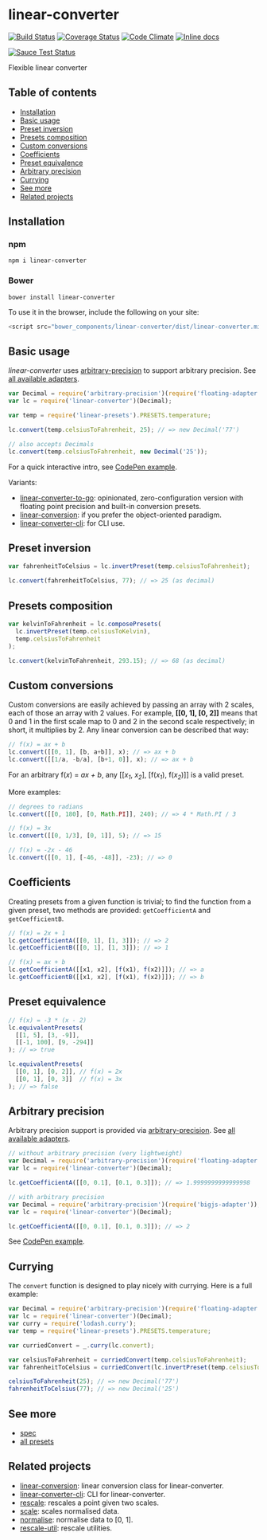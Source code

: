 # linear-converter

[![Build Status](https://travis-ci.org/javiercejudo/linear-converter.svg)](https://travis-ci.org/javiercejudo/linear-converter)
[![Coverage Status](https://coveralls.io/repos/javiercejudo/linear-converter/badge.svg?branch=master)](https://coveralls.io/r/javiercejudo/linear-converter?branch=master)
[![Code Climate](https://codeclimate.com/github/javiercejudo/linear-converter/badges/gpa.svg)](https://codeclimate.com/github/javiercejudo/linear-converter)
[![Inline docs](http://inch-ci.org/github/javiercejudo/linear-converter.svg?branch=master)](http://inch-ci.org/github/javiercejudo/linear-converter)

[![Sauce Test Status](https://saucelabs.com/browser-matrix/linear-converter.svg)](https://saucelabs.com/u/linear-converter)

Flexible linear converter

## Table of contents

- [Installation](#installation)
- [Basic usage](#basic-usage)
- [Preset inversion](#preset-inversion)
- [Presets composition](#presets-composition)
- [Custom conversions](#custom-conversions)
- [Coefficients](#coefficients)
- [Preset equivalence](#preset-equivalence)
- [Arbitrary precision](#arbitrary-precision)
- [Currying](#currying)
- [See more](#see-more)
- [Related projects](#related-projects)

## Installation

### npm

    npm i linear-converter

### Bower

    bower install linear-converter

To use it in the browser, include the following on your site:

```js
<script src="bower_components/linear-converter/dist/linear-converter.min.js"></script>
```

## Basic usage

*linear-converter* uses [arbitrary-precision](https://github.com/javiercejudo/arbitrary-precision)
to support arbitrary precision. See [all available adapters](https://www.npmjs.com/browse/keyword/arbitrary-precision-adapter).

```js
var Decimal = require('arbitrary-precision')(require('floating-adapter'));
var lc = require('linear-converter')(Decimal);

var temp = require('linear-presets').PRESETS.temperature;

lc.convert(temp.celsiusToFahrenheit, 25); // => new Decimal('77')

// also accepts Decimals
lc.convert(temp.celsiusToFahrenheit, new Decimal('25'));
```

For a quick interactive intro, see [CodePen example](http://codepen.io/javiercejudo/pen/PwvePd?editors=101).

Variants:

- [linear-converter-to-go](https://github.com/javiercejudo/linear-converter-to-go): opinionated, zero-configuration version with floating point precision and built-in conversion presets.
- [linear-conversion](https://github.com/javiercejudo/linear-conversion): if you prefer the object-oriented paradigm.
- [linear-converter-cli](https://github.com/javiercejudo/linear-converter-cli): for CLI use.

## Preset inversion

```js
var fahrenheitToCelsius = lc.invertPreset(temp.celsiusToFahrenheit);

lc.convert(fahrenheitToCelsius, 77); // => 25 (as decimal)
```

## Presets composition

```js
var kelvinToFahrenheit = lc.composePresets(
  lc.invertPreset(temp.celsiusToKelvin),
  temp.celsiusToFahrenheit
);

lc.convert(kelvinToFahrenheit, 293.15); // => 68 (as decimal)
```

## Custom conversions

Custom conversions are easily achieved by passing an array with 2 scales, each
of those an array with 2 values. For example, **[[0, 1], [0, 2]]** means that 0 and
1 in the first scale map to 0 and 2 in the second scale respectively; in short,
it multiplies by 2. Any linear conversion can be described that way:

```js
// f(x) = ax + b
lc.convert([[0, 1], [b, a+b]], x); // => ax + b
lc.convert([[1/a, -b/a], [b+1, 0]], x); // => ax + b
```

For an arbitrary f(_x_) = _ax + b_, any [[_x<sub>1</sub>_, _x<sub>2</sub>_], [f(_x<sub>1</sub>_), f(_x<sub>2</sub>_)]] is a valid preset.

More examples:

```js
// degrees to radians
lc.convert([[0, 180], [0, Math.PI]], 240); // => 4 * Math.PI / 3

// f(x) = 3x
lc.convert([[0, 1/3], [0, 1]], 5); // => 15

// f(x) = -2x - 46
lc.convert([[0, 1], [-46, -48]], -23); // => 0
```

## Coefficients

Creating presets from a given function is trivial; to find the function from a given preset, two methods are provided: `getCoefficientA` and `getCoefficientB`.

```js
// f(x) = 2x + 1
lc.getCoefficientA([[0, 1], [1, 3]]); // => 2
lc.getCoefficientB([[0, 1], [1, 3]]); // => 1

// f(x) = ax + b
lc.getCoefficientA([[x1, x2], [f(x1), f(x2)]]); // => a
lc.getCoefficientB([[x1, x2], [f(x1), f(x2)]]); // => b
```

## Preset equivalence

```js
// f(x) = -3 * (x - 2)
lc.equivalentPresets(
  [[1, 5], [3, -9]],
  [[-1, 100], [9, -294]]
); // => true

lc.equivalentPresets(
  [[0, 1], [0, 2]], // f(x) = 2x
  [[0, 1], [0, 3]]  // f(x) = 3x
); // => false
```

## Arbitrary precision

Arbitrary precision support is provided via [arbitrary-precision](https://github.com/javiercejudo/arbitrary-precision).
See [all available adapters](https://www.npmjs.com/browse/keyword/arbitrary-precision-adapter).

```js
// without arbitrary precision (very lightweight)
var Decimal = require('arbitrary-precision')(require('floating-adapter'));
var lc = require('linear-converter')(Decimal);

lc.getCoefficientA([[0, 0.1], [0.1, 0.3]]); // => 1.9999999999999998

// with arbitrary precision
var Decimal = require('arbitrary-precision')(require('bigjs-adapter'));
var lc = require('linear-converter')(Decimal);

lc.getCoefficientA([[0, 0.1], [0.1, 0.3]]); // => 2
```

See [CodePen example](http://codepen.io/javiercejudo/pen/WvEWdQ?editors=101).

## Currying

The `convert` function is designed to play nicely with currying. Here is
a full example:

```js
var Decimal = require('arbitrary-precision')(require('floating-adapter'));
var lc = require('linear-converter')(Decimal);
var curry = require('lodash.curry');
var temp = require('linear-presets').PRESETS.temperature;

var curriedConvert = _.curry(lc.convert);

var celsiusToFahrenheit = curriedConvert(temp.celsiusToFahrenheit);
var fahrenheitToCelsius = curriedConvert(lc.invertPreset(temp.celsiusToFahrenheit));

celsiusToFahrenheit(25); // => new Decimal('77')
fahrenheitToCelsius(77); // => new Decimal('25')
```

## See more

- [spec](test/iojs/spec.js)
- [all presets](https://github.com/javiercejudo/linear-presets#presets)

## Related projects

- [linear-conversion](https://github.com/javiercejudo/linear-conversion): linear conversion class for linear-converter.
- [linear-converter-cli](https://github.com/javiercejudo/linear-converter-cli): CLI for linear-converter.
- [rescale](https://github.com/javiercejudo/rescale): rescales a point given two scales.
- [scale](https://github.com/javiercejudo/scale): scales normalised data.
- [normalise](https://github.com/javiercejudo/normalise): normalise data to [0, 1].
- [rescale-util](https://github.com/javiercejudo/rescale-util): rescale utilities.
